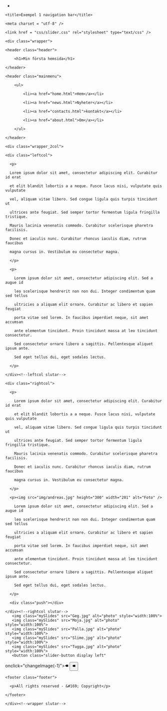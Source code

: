- <!DOCTYPE html>

<html> 
<head> 

    <title>Exempel 1 navigation bar</title> 

    <meta charset = "utf-8" /> 

    <link href = "css/slider.css" rel="stylesheet" type="text/css" /> 

</head> 

<body> 

<!--wrapper börjar--> 

    <div class="wrapper"> 

    <header class="header"> 

        <h1>Min första hemsida</h1> 

    </header> 

    <header class="mainmenu"> 

        <ul> 

            <li><a href="home.html">Hem</a></li> 

            <li><a href="news.html">Nyheter</a></li> 

            <li><a href="contacts.html">kontakt</a></li> 

            <li><a href="about.html">Om</a></li> 

        </ul> 

    </header> 

    <div class="wrapper_2col"> 

    <div class="leftcol"> 

      <p> 

      Lorem ipsum dolor sit amet, consectetur adipiscing elit. Curabitur id erat 

      et elit blandit lobortis a a neque. Fusce lacus nisi, vulputate quis vulputate 

      vel, aliquam vitae libero. Sed congue ligula quis turpis tincidunt ut 

      ultrices ante feugiat. Sed semper tortor fermentum ligula fringilla tristique. 

      Mauris lacinia venenatis commodo. Curabitur scelerisque pharetra facilisis. 

      Donec et iaculis nunc. Curabitur rhoncus iaculis diam, rutrum faucibus 

      magna cursus in. Vestibulum eu consectetur magna. 

      </p> 

      <p> 

        Lorem ipsum dolor sit amet, consectetur adipiscing elit. Sed a augue id 

        leo scelerisque hendrerit non non dui. Integer condimentum quam sed tellus 

        ultricies a aliquam elit ornare. Curabitur ac libero et sapien feugiat 

        porta vitae sed lorem. In faucibus imperdiet neque, sit amet accumsan 

        ante elementum tincidunt. Proin tincidunt massa at leo tincidunt consectetur. 

        Sed consectetur ornare libero a sagittis. Pellentesque aliquet ipsum ante. 

        Sed eget tellus dui, eget sodales lectus. 

      </p> 

    </div><!--leftcol slutar--> 

    <div class="rightcol"> 

      <p> 

        Lorem ipsum dolor sit amet, consectetur adipiscing elit. Curabitur id erat 

        et elit blandit lobortis a a neque. Fusce lacus nisi, vulputate quis vulputate 

        vel, aliquam vitae libero. Sed congue ligula quis turpis tincidunt ut 

        ultrices ante feugiat. Sed semper tortor fermentum ligula fringilla tristique. 

        Mauris lacinia venenatis commodo. Curabitur scelerisque pharetra facilisis. 

        Donec et iaculis nunc. Curabitur rhoncus iaculis diam, rutrum faucibus 

        magna cursus in. Vestibulum eu consectetur magna. 

      </p> 

      <p><img src="img/andreas.jpg" height="300" width="201" alt="Foto" /> 

        Lorem ipsum dolor sit amet, consectetur adipiscing elit. Sed a augue id 

        leo scelerisque hendrerit non non dui. Integer condimentum quam sed tellus 

        ultricies a aliquam elit ornare. Curabitur ac libero et sapien feugiat 

        porta vitae sed lorem. In faucibus imperdiet neque, sit amet accumsan 

        ante elementum tincidunt. Proin tincidunt massa at leo tincidunt consectetur. 

        Sed consectetur ornare libero a sagittis. Pellentesque aliquet ipsum ante. 

        Sed eget tellus dui, eget sodales lectus. 

      </p> 

      <div class="push"></div> 

    </div><!--rightcol slutar--> 
       <img class="mySlides" src="Geg.jpg" alt="photo" style="width:100%">
       <img class="mySlides" src="Moja.jpg" alt="photo" style="width:100%">
       <img class="mySlides" src="Palla.jpg" alt="photo" style="width:100%">
       <img class="mySlides" src="Slime.jpg" alt="photo" style="width:100%">
       <img class="mySlides" src="Tugga.jpg" alt="photo" style="width:100%">
       <button class="slider-button display left"
   onclick="changeImage(-1)">&#129076;</button>
       <button class="slider-botton display-right"
   onclick="changeImage(-1)">&#129076;</button>
    </div><!--wrapper2col slutar-->

    <footer class="footer"> 

      <p>All rights reserved - &#169; Copyright</p> 

    </footer> 

    </div><!--wrapper slutar--> 
    

  </body> 

</html>
